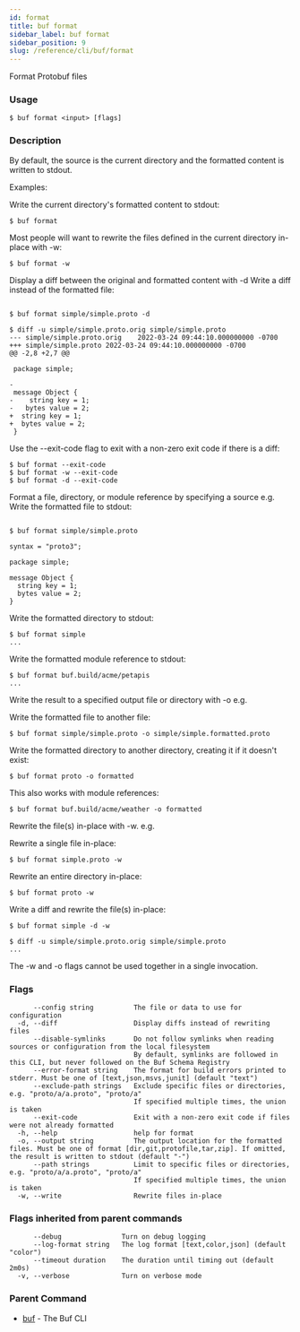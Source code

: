 ```yaml
---
id: format
title: buf format
sidebar_label: buf format
sidebar_position: 9
slug: /reference/cli/buf/format
---
```

Format Protobuf files

### Usage
```terminal
$ buf format <input> [flags]
```

### Description

By default, the source is the current directory and the formatted content is written to stdout.

Examples:

Write the current directory&#39;s formatted content to stdout:

```terminal
$ buf format
```

Most people will want to rewrite the files defined in the current directory in-place with -w:

```terminal
$ buf format -w
```

Display a diff between the original and formatted content with -d
Write a diff instead of the formatted file:
```terminal

$ buf format simple/simple.proto -d

$ diff -u simple/simple.proto.orig simple/simple.proto
--- simple/simple.proto.orig	2022-03-24 09:44:10.000000000 -0700
+++ simple/simple.proto	2022-03-24 09:44:10.000000000 -0700
@@ -2,8 +2,7 @@

 package simple;

-
 message Object {
-    string key = 1;
-   bytes value = 2;
+  string key = 1;
+  bytes value = 2;
 }
```

Use the --exit-code flag to exit with a non-zero exit code if there is a diff:

```terminal
$ buf format --exit-code
$ buf format -w --exit-code
$ buf format -d --exit-code
```

Format a file, directory, or module reference by specifying a source e.g.
Write the formatted file to stdout:
```terminal

$ buf format simple/simple.proto

syntax = "proto3";

package simple;

message Object {
  string key = 1;
  bytes value = 2;
}
```

Write the formatted directory to stdout:

```terminal
$ buf format simple
...
```

Write the formatted module reference to stdout:

```terminal
$ buf format buf.build/acme/petapis
...
```

Write the result to a specified output file or directory with -o e.g.

Write the formatted file to another file:

```terminal
$ buf format simple/simple.proto -o simple/simple.formatted.proto
```

Write the formatted directory to another directory, creating it if it doesn&#39;t exist:

```terminal
$ buf format proto -o formatted
```

This also works with module references:

```terminal
$ buf format buf.build/acme/weather -o formatted
```

Rewrite the file(s) in-place with -w. e.g.

Rewrite a single file in-place:

```terminal
$ buf format simple.proto -w
```

Rewrite an entire directory in-place:

```terminal
$ buf format proto -w
```

Write a diff and rewrite the file(s) in-place:

```terminal
$ buf format simple -d -w

$ diff -u simple/simple.proto.orig simple/simple.proto
...
```

The -w and -o flags cannot be used together in a single invocation.
 

### Flags

```
      --config string          The file or data to use for configuration
  -d, --diff                   Display diffs instead of rewriting files
      --disable-symlinks       Do not follow symlinks when reading sources or configuration from the local filesystem
                               By default, symlinks are followed in this CLI, but never followed on the Buf Schema Registry
      --error-format string    The format for build errors printed to stderr. Must be one of [text,json,msvs,junit] (default "text")
      --exclude-path strings   Exclude specific files or directories, e.g. "proto/a/a.proto", "proto/a"
                               If specified multiple times, the union is taken
      --exit-code              Exit with a non-zero exit code if files were not already formatted
  -h, --help                   help for format
  -o, --output string          The output location for the formatted files. Must be one of format [dir,git,protofile,tar,zip]. If omitted, the result is written to stdout (default "-")
      --path strings           Limit to specific files or directories, e.g. "proto/a/a.proto", "proto/a"
                               If specified multiple times, the union is taken
  -w, --write                  Rewrite files in-place
```

### Flags inherited from parent commands

```
      --debug               Turn on debug logging
      --log-format string   The log format [text,color,json] (default "color")
      --timeout duration    The duration until timing out (default 2m0s)
  -v, --verbose             Turn on verbose mode
```

### Parent Command

* [buf](../buf)	 - The Buf CLI

